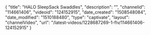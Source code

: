 {
    "title": "HALO SleepSack Swaddles",
    "description": "",
    "channelid": "114661406",
    "videoid": "124152915",
    "date_created": "1508548084",
    "date_modified": "1510188480",
    "type": "captivate",
    "layout": "channelVideo",
    "url": "\/latest-videos\/1228687269-1-flv\/114661406-124152915"
}